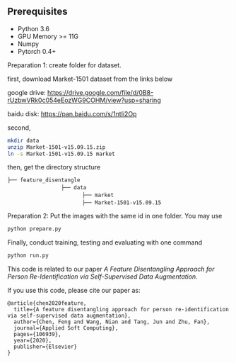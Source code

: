 ## Prerequisites
- Python 3.6
- GPU Memory >= 11G
- Numpy
- Pytorch 0.4+

Preparation 1: create folder for dataset.

first, download Market-1501 dataset from the links below

google drive: https://drive.google.com/file/d/0B8-rUzbwVRk0c054eEozWG9COHM/view?usp=sharing

baidu disk: https://pan.baidu.com/s/1ntIi2Op

second,
```bash
mkdir data
unzip Market-1501-v15.09.15.zip
ln -s Market-1501-v15.09.15 market
``` 
then, get the directory structure
```
├── feature_disentangle
	　　　　　　   ├── data
	　　　　　　　        ├── market
	　　　　　　　        ├── Market-1501-v15.09.15
```


Preparation 2: Put the images with the same id in one folder. You may use 
```bash
python prepare.py
```

Finally, conduct training, testing and evaluating with one command
```bash
python run.py
```

This code is related to our paper _A Feature Disentangling Approach for Person Re-Identification via Self-Supervised Data Augmentation_.

If you use this code, please cite our paper as:

```
@article{chen2020feature,
  title={A feature disentangling approach for person re-identification via self-supervised data augmentation},
  author={Chen, Feng and Wang, Nian and Tang, Jun and Zhu, Fan},
  journal={Applied Soft Computing},
  pages={106939},
  year={2020},
  publisher={Elsevier}
}
```
